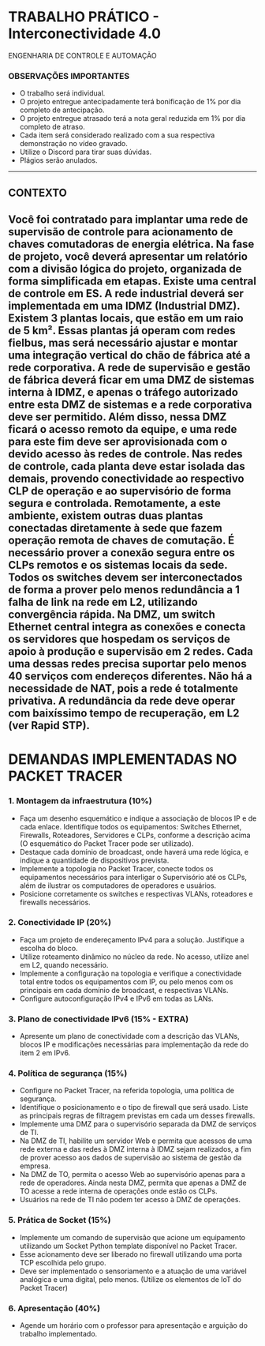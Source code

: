 # TRABALHO PRÁTICO - Interconectividade 4.0
ENGENHARIA DE CONTROLE E AUTOMAÇÃO

### OBSERVAÇÕES IMPORTANTES
- O trabalho será individual.
- O projeto entregue antecipadamente terá bonificação de 1% por dia completo de antecipação.
- O projeto entregue atrasado terá a nota geral reduzida em 1% por dia completo de atraso.
- Cada item será considerado realizado com a sua respectiva demonstração no vídeo gravado.
- Utilize o Discord para tirar suas dúvidas.
- Plágios serão anulados.
---

## CONTEXTO

Você foi contratado para implantar uma rede de supervisão de controle para acionamento de chaves comutadoras de energia elétrica. Na fase de projeto, você deverá apresentar um relatório com a divisão lógica do projeto, organizada de forma simplificada em etapas.
Existe uma central de controle em ES. A rede industrial deverá ser implementada em uma IDMZ (Industrial DMZ). Existem 3 plantas locais, que estão em um raio de 5 km². Essas plantas já operam com redes fielbus, mas será necessário ajustar e montar uma integração vertical do chão de fábrica até a rede corporativa. 
A rede de supervisão e gestão de fábrica deverá ficar em uma DMZ de sistemas interna à IDMZ, e apenas o tráfego autorizado entre esta DMZ de sistemas e a rede corporativa deve ser permitido. Além disso, nessa DMZ ficará o acesso remoto da equipe, e uma rede para este fim deve ser aprovisionada com o devido acesso às redes de controle.
Nas redes de controle, cada planta deve estar isolada das demais, provendo conectividade ao respectivo CLP de operação e ao supervisório de forma segura e controlada. Remotamente, a este ambiente, existem outras duas plantas conectadas diretamente à sede que fazem operação remota de chaves de comutação. É necessário prover a conexão segura entre os CLPs remotos e os sistemas locais da sede.
Todos os switches devem ser interconectados de forma a prover pelo menos redundância a 1 falha de link na rede em L2, utilizando convergência rápida. Na DMZ, um switch Ethernet central integra as conexões e conecta os servidores que hospedam os serviços de apoio à produção e supervisão em 2 redes. Cada uma dessas redes precisa suportar pelo menos 40 serviços com endereços diferentes. Não há a necessidade de NAT, pois a rede é totalmente privativa. A redundância da rede deve operar com baixíssimo tempo de recuperação, em L2 (ver Rapid STP).
---

# DEMANDAS IMPLEMENTADAS NO PACKET TRACER
### 1. Montagem da infraestrutura (10%)
- Faça um desenho esquemático e indique a associação de blocos IP e de cada enlace. Identifique todos os equipamentos: Switches Ethernet, Firewalls, Roteadores, Servidores e CLPs, conforme a descrição acima (O esquemático do Packet Tracer pode ser utilizado).
- Destaque cada domínio de broadcast, onde haverá uma rede lógica, e indique a quantidade de dispositivos prevista.
- Implemente a topologia no Packet Tracer, conecte todos os equipamentos necessários para interligar o Supervisório até os CLPs, além de ilustrar os computadores de operadores e usuários.
- Posicione corretamente os switches e respectivas VLANs, roteadores e firewalls necessários.

### 2. Conectividade IP (20%)
- Faça um projeto de endereçamento IPv4 para a solução. Justifique a escolha do bloco.
- Utilize roteamento dinâmico no núcleo da rede. No acesso, utilize anel em L2, quando necessário.
- Implemente a configuração na topologia e verifique a conectividade total entre todos os equipamentos com IP, ou pelo menos com os principais em cada domínio de broadcast, e respectivas VLANs.
- Configure autoconfiguração IPv4 e IPv6 em todas as LANs.

### 3. Plano de conectividade IPv6 (15% - EXTRA)
- Apresente um plano de conectividade com a descrição das VLANs, blocos IP e modificações necessárias para implementação da rede do item 2 em IPv6.

### 4. Política de segurança (15%)
- Configure no Packet Tracer, na referida topologia, uma política de segurança.
- Identifique o posicionamento e o tipo de firewall que será usado. Liste as principais regras de filtragem previstas em cada um desses firewalls.
- Implemente uma DMZ para o supervisório separada da DMZ de serviços de TI.
- Na DMZ de TI, habilite um servidor Web e permita que acessos de uma rede externa e das redes à DMZ interna à IDMZ sejam realizados, a fim de prover acesso aos dados de supervisão ao sistema de gestão da empresa.
- Na DMZ de TO, permita o acesso Web ao supervisório apenas para a rede de operadores. Ainda nesta DMZ, permita que apenas a DMZ de TO acesse a rede interna de operações onde estão os CLPs.
- Usuários na rede de TI não podem ter acesso à DMZ de operações.

### 5. Prática de Socket (15%)
- Implemente um comando de supervisão que acione um equipamento utilizando um Socket Python template disponível no Packet Tracer.
- Esse acionamento deve ser liberado no firewall utilizando uma porta TCP escolhida pelo grupo.
- Deve ser implementado o sensoriamento e a atuação de uma variável analógica e uma digital, pelo menos. (Utilize os elementos de IoT do Packet Tracer)

### 6. Apresentação (40%)
- Agende um horário com o professor para apresentação e arguição do trabalho implementado.

